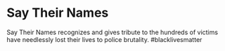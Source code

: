 # Say Their Names

Say Their Names recognizes and gives tribute to the hundreds of victims have needlessly lost their lives to police brutality. #blacklivesmatter
